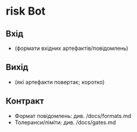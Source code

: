 # risk Bot

## Вхід
- (формати вхідних артефактів/повідомлень)

## Вихід
- (які артефакти повертає; коротко)

## Контракт
- Формат повідомлень: див. /docs/formats.md
- Толеранси/ліміти: див. /docs/gates.md
